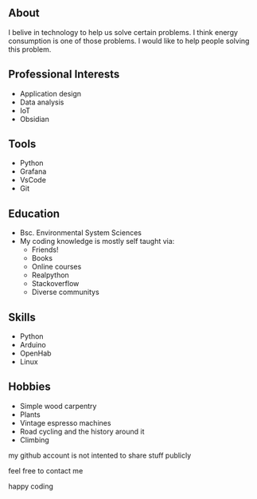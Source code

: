 ## About
I belive in technology to help us solve certain problems. 
I think energy consumption is one of those problems.
I would like to help people solving this problem.

## Professional Interests
- Application design
- Data analysis
- IoT
- Obsidian

## Tools
- Python
- Grafana
- VsCode
- Git

## Education
- Bsc. Environmental System Sciences
- My coding knowledge is mostly self taught via: 
    - Friends!
    - Books 
    - Online courses
    - Realpython
    - Stackoverflow
    - Diverse communitys
    
## Skills
- Python
- Arduino
- OpenHab
- Linux

## Hobbies
- Simple wood carpentry
- Plants
- Vintage espresso machines
- Road cycling and the history around it
- Climbing











my github account is not intented to share stuff publicly

feel free to contact me 

happy coding

<!--
**tmpck/tmpck** is a ✨ _special_ ✨ repository because its `README.md` (this file) appears on your GitHub profile.

Here are some ideas to get you started:

- 🔭 I’m currently working on ...
- 🌱 I’m currently learning ...
- 👯 I’m looking to collaborate on ...
- 🤔 I’m looking for help with ...
- 💬 Ask me about ...
- 📫 How to reach me: ...
- 😄 Pronouns: ...
- ⚡ Fun fact: ...
-->

